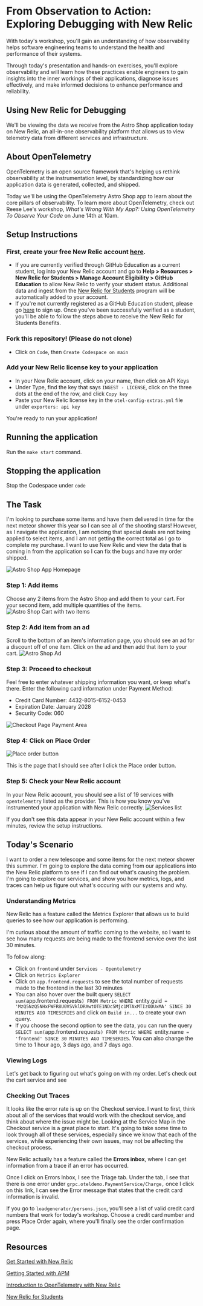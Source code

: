 # From Observation to Action: Exploring Debugging with New Relic
With today's workshop, you'll gain an understanding of how observability helps software engineering teams to understand the health and performance of their systems.

Through today's presentation and hands-on exercises, you'll explore observability and will learn how these practices enable engineers to gain insights into the inner workings of their applications, diagnose issues effectively, and make informed decisions to enhance performance and reliability.

## Using New Relic for Debugging
We'll be viewing the data we receive from the Astro Shop application today on New Relic, an all-in-one observability platform that allows us to view telemetry data from different services and infrastructure.

## About OpenTelemetry
OpenTelemetry is an open source framework that's helping us rethink observability at the instrumentation level, by standardizing how our application data is generated, collected, and shipped.

Today we'll be using the OpenTelemetry Astro Shop app to learn about the core pillars of observability. To learn more about OpenTelemetry, check out Reese Lee's workshop, _What's Wrong With My App?: Using OpenTelemetry To Observe Your Code_ on June 14th at 10am.

## Setup Instructions
### First, create your free New Relic account [here](https://newrelic.com/signup).
- If you are currently verified through GitHub Education as a current student, log into your New Relic account and go to **Help > Resources > New Relic for Students > Manage Account Eligibility > GitHub Education** to allow New Relic to verify your student status. Additional data and ingest from the [New Relic for Students](https://newrelic.com/students) program will be automatically added to your account.
- If you're not currently registered as a GitHub Education student, please go [here](https://education.github.com/pack) to sign up. Once you've been successfully verified as a student, you'll be able to follow the steps above to receive the New Relic for Students Benefits.

### Fork this repository! (Please do not clone)
- Click on `Code`, then `Create Codespace on main`
### Add your New Relic license key to your application
- In your New Relic account, click on your name, then click on API Keys
- Under Type, find the key that says `INGEST - LICENSE`, click on the three dots at the end of the row, and click `Copy key`
- Paste your New Relic license key in the `otel-config-extras.yml` file under `exporters: api key`

You're ready to run your application!
## Running the application
Run the `make start` command.

## Stopping the application
Stop the Codespace under `code`

## The Task
I'm looking to purchase some items and have them delivered in time for the next meteor shower this year so I can see all of the shooting stars! However, as I navigate the application, I am noticing that special deals are not being applied to select items, and I am not getting the correct total as I go to complete my purchase. I want to use New Relic and view the data that is coming in from the application so I can fix the bugs and have my order shipped.

![Astro Shop App Homepage](screenshots/astroshop.png)

### Step 1: Add items
Choose any 2 items from the Astro Shop and add them to your cart. For your second item, add multiple quantities of the items.
![Astro Shop Cart with two items](screenshots/step1.png)
### Step 2: Add item from an ad
Scroll to the bottom of an item's information page, you should see an ad for a discount off of one item. Click on the ad and then add that item to your cart.
![Astro Shop Ad](screenshots/step3.png)
### Step 3: Proceed to checkout
Feel free to enter whatever shipping information you want, or keep what's there. Enter the following card information under Payment Method:
- Credit Card Number: 4432-8015-6152-0453
- Expiration Date: January 2028
- Security Code: 060

![Checkout Page Payment Area](screenshots/step2.png)

### Step 4: Click on Place Order
![Place order button](screenshots/step4.png)

This is the page that I should see after I click the Place order button.

### Step 5: Check your New Relic account
 In your New Relic account, you should see a list of 19 services with `opentelemetry` listed as the provider. This is how you know you've instrumented your application with New Relic correctly.
![Services list](screenshots/services.png)

If you don't see this data appear in your New Relic account within a few minutes, review the setup instructions.

## Today's Scenario

I want to order a new telescope and some items for the next meteor shower this summer. I'm going to explore the data coming from our applications into the New Relic platform to see if I can find out what's causing the problem. I'm going to explore our services, and show you how metrics, logs, and traces can help us figure out what's occuring with our systems and why.

### Understanding Metrics
New Relic has a feature called the Metrics Explorer that allows us to build queries to see how our application is performing.

I'm curious about the amount of traffic coming to the website, so I want to see how many requests are being made to the frontend service over the last 30 minutes.

To follow along:
- Click on `frontend` under `Services - Opentelemetry`
- Click on `Metrics Explorer`
- Click on `app.frontend.requests` to see the total number of requests made to the frontend in the last 30 minutes
- You can also hover over the built query `SELECT sum(`app.frontend.requests`) FROM Metric WHERE `entity.guid` = 'MzQ5NzQ5NHxFWFR8U0VSVklDRXwtOTE1NDc5Mjc1MTAxMTIzODUxMA' SINCE 30 MINUTES AGO TIMESERIES` and click on `Build in...` to create your own query.
- If you choose the second option to see the data, you can run the query `SELECT sum(`app.frontend.requests`) FROM Metric WHERE `entity.name` = 'frontend' SINCE 30 MINUTES AGO TIMESERIES`. You can also change the time to 1 hour ago, 3 days ago, and 7 days ago.

### Viewing Logs
Let's get back to figuring out what's going on with my order. Let's check out the cart service and see 

### Checking Out Traces
It looks like the error rate is up on the Checkout service. I want to first, think about all of the services that would work with the checkout service, and think about where the issue might be. Looking at the Service Map in the Checkout service is a great place to start. It's going to take some time to look through all of these services, especially since we know that each of the services, while experiencing their own issues, may not be affecting the checkout process. 

New Relic actually has a feature called the **Errors inbox**, where I can get information from a trace if an error has occurred.

Once I click on Errors Inbox, I see the Triage tab. Under the tab, I see that there is one error under `grpc.oteldemo.PaymentService/Charge,` once I click on this link, I can see the Error message that states that the credit card information is invalid.

If you go to `loadgenerator/persons.json`, you'll see a list of valid credit card numbers that work for today's workshop. Choose a credit card number and press Place Order again, where you'll finally see the order confirmation page.

## Resources
[Get Started with New Relic](https://docs.newrelic.com/docs/new-relic-solutions/get-started/intro-new-relic/)

[Getting Started with APM](https://docs.newrelic.com/docs/apm/new-relic-apm/getting-started/introduction-apm/)



[Introduction to OpenTelemetry with New Relic](https://docs.newrelic.com/docs/more-integrations/open-source-telemetry-integrations/opentelemetry/opentelemetry-introduction/)

[New Relic for Students](https://newrelic.com/students)

